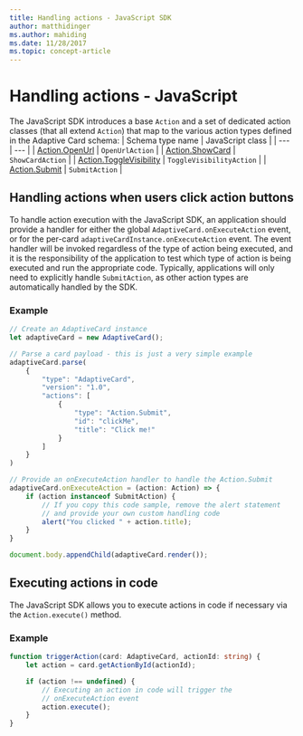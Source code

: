 ```yaml
---
title: Handling actions - JavaScript SDK
author: matthidinger
ms.author: mahiding
ms.date: 11/28/2017
ms.topic: concept-article
---
```


# Handling actions - JavaScript

The JavaScript SDK introduces a base `Action` and a set of dedicated action classes (that all extend `Action`) that map to the various action types defined in the Adaptive Card schema:
| Schema type name | JavaScript class |
| --- | --- |
| [Action.OpenUrl](https://adaptivecards.io/explorer/Action.OpenUrl.html) | `OpenUrlAction` |
| [Action.ShowCard](https://adaptivecards.io/explorer/Action.ShowCard.html) | `ShowCardAction` |
| [Action.ToggleVisibility](https://adaptivecards.io/explorer/Action.ToggleVisibility.html) | `ToggleVisibilityAction` |
| [Action.Submit](https://adaptivecards.io/explorer/Action.Submit.html) | `SubmitAction` |

## Handling actions when users click action buttons
To handle action execution with the JavaScript SDK, an application should provide a handler for either the global `AdaptiveCard.onExecuteAction` event, or for the per-card `adaptiveCardInstance.onExecuteAction` event. The event handler will be invoked regardless of the type of action being executed, and it is the responsibility of the application to test which type of action is being executed and run the appropriate code. Typically, applications will only need to explicitly handle `SubmitAction`, as other action types are automatically handled by the SDK.

### Example

```typescript
// Create an AdaptiveCard instance
let adaptiveCard = new AdaptiveCard();

// Parse a card payload - this is just a very simple example
adaptiveCard.parse(
    {
        "type": "AdaptiveCard",
        "version": "1.0",
        "actions": [
            {
                "type": "Action.Submit",
                "id": "clickMe",
                "title": "Click me!"
            }
        ]
    }
)

// Provide an onExecuteAction handler to handle the Action.Submit
adaptiveCard.onExecuteAction = (action: Action) => {
    if (action instanceof SubmitAction) {
        // If you copy this code sample, remove the alert statement
        // and provide your own custom handling code
        alert("You clicked " + action.title);
    }
}

document.body.appendChild(adaptiveCard.render());
```

## Executing actions in code

The JavaScript SDK allows you to execute actions in code if necessary via the `Action.execute()` method.

### Example

```typescript
function triggerAction(card: AdaptiveCard, actionId: string) {
    let action = card.getActionById(actionId);

    if (action !== undefined) {
        // Executing an action in code will trigger the
        // onExecuteAction event
        action.execute();
    }
}
```
